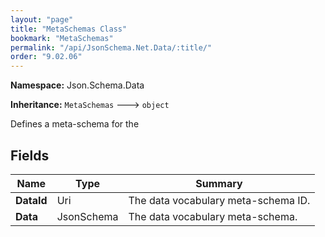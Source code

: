 ```yaml
---
layout: "page"
title: "MetaSchemas Class"
bookmark: "MetaSchemas"
permalink: "/api/JsonSchema.Net.Data/:title/"
order: "9.02.06"
---
```

**Namespace:** Json.Schema.Data

**Inheritance:**
`MetaSchemas`
 🡒 
`object`

Defines a meta-schema for the

## Fields

| Name | Type | Summary |
|---|---|---|
| **DataId** | Uri | The data vocabulary meta-schema ID. |
| **Data** | JsonSchema | The data vocabulary meta-schema. |
